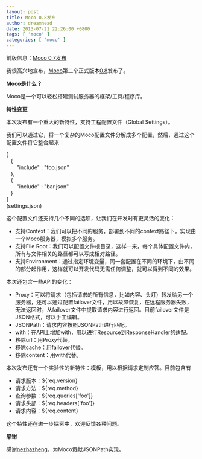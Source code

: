 ```yaml
---
layout: post
title: Moco 0.8发布
author: dreamhead
date: 2013-07-21 22:26:00 +0800
tags: [ 'moco' ]
categories: [ 'moco' ]
---
```


前版信息：[Moco 0.7发布](http://dreamhead.blogbus.com/logs/232802744.html)

我很高兴地宣布，[Moco](https://github.com/dreamhead/moco)第二个正式版本[0.8](https://github.com/dreamhead/moco/tree/v0.8)发布了。

**Moco是什么？**

Moco是一个可以轻松搭建测试服务器的框架/工具/程序库。

**特性变更**

本次发布有一个重大的新特性，支持工程配置文件（Global Settings）。

我们可以通过它，将一个复杂的Moco配置文件分解成多个配置，然后，通过这个配置文件将它整合起来：

[  
 &nbsp; &nbsp;{  
 &nbsp; &nbsp; &nbsp; &nbsp;"include" : "foo.json"  
 &nbsp; &nbsp;},  
 &nbsp; &nbsp;{  
 &nbsp; &nbsp; &nbsp; &nbsp;"include" : "bar.json"  
 &nbsp; &nbsp;}  
] &nbsp;   
(settings.json)

这个配置文件还支持几个不同的选项，让我们在开发时有更灵活的变化：

- 支持Context：我们可以把不同的服务，部署到不同的context路径下，实现由一个Moco服务器，模拟多个服务。
- 支持File Root：我们可以配置文件根目录，这样一来，每个具体配置文件内，所有与文件相关的路径都可以写成相对路径。
- 支持Environment：通过指定环境变量，同一套配置在不同的环境下，由不同的部分起作用，这样就可以开发代码无需任何调整，就可以得到不同的效果。

本次还包含一些API的变化：

- Proxy：可以将请求（包括请求的所有信息，比如内容、头灯）转发给另一个服务器，还可以通过配置failover文件，用以故障恢复，在远程服务器失败，无法返回时，从failover文件中提取请求内容进行返回。目前failover文件是JSON格式，可以手工编辑。
- JSONPath：请求内容按照JSONPath进行匹配。
- with：在API上增加with，用以进行Resource到ResponseHandler的适配。
- 移除url：用Proxy代替。
- 移除cache：用failover代替。
- 移除content：用with代替。

本次发布还有一个实验性的新特性：模板，用以根据请求定制应答。目前包含有

- 请求版本：${req.version}
- 请求方法：${req.method}
- 查询参数：${req.queries['foo']}
- 请求头部：${req.headers['foo']}
- 请求内容：${req.content}

这个特性还在进一步探索中，欢迎反馈各种问题。

**感谢**

感谢[nezhazheng](https://github.com/nezhazheng)，为Moco贡献JSONPath实现。



